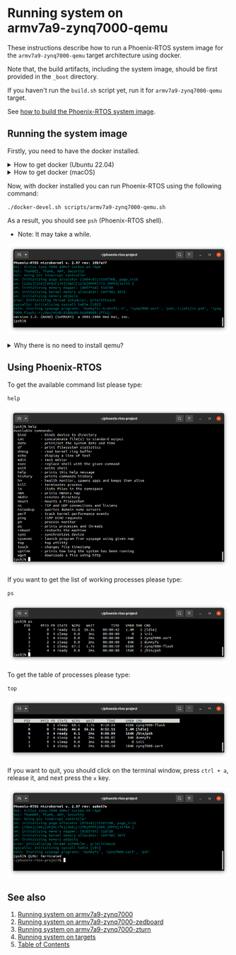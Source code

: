 # Running system on <nobr>armv7a9-zynq7000-qemu</nobr>

These instructions describe how to run a Phoenix-RTOS system image for the `armv7a9-zynq7000-qemu` target architecture
using docker.

Note that, the build artifacts, including the system image, should be first provided in the `_boot` directory.

If you haven't run the `build.sh` script yet, run it for `armv7a9-zynq7000-qemu` target.

See [how to build the Phoenix-RTOS system image](../building/README.md).

## Running the system image

Firstly, you need to have the docker installed.

  <details>
  <summary>How to get docker (Ubuntu 22.04)</summary>

- Install required packages

  ```text
  sudo apt-get update && \
  sudo apt-get install curl \
  ca-certificates \
  gnupg \
  lsb-release
  ```

- Make docker packages available

  ```text
  curl -fsSL https://download.docker.com/linux/ubuntu/gpg | sudo gpg --dearmor -o /usr/share/keyrings/docker-archive-keyring.gpg && \
  echo \
  "deb [arch=$(dpkg --print-architecture) signed-by=/usr/share/keyrings/docker-archive-keyring.gpg] https://download.docker.com/linux/ubuntu \
  $(lsb_release -cs) stable" | sudo tee /etc/apt/sources.list.d/docker.list > /dev/null
  ```

- Install docker packages

  ```text
  sudo apt-get update && \
  sudo apt-get install docker-ce docker-ce-cli containerd.io
  ```

- Check if Docker is properly installed (version can be different):

  ```text
  sudo docker --version
  ```

  ![Image](_images/docker-version.png)

- To make calling docker command without `sudo` possible type:

  ```text
  sudo groupadd docker
  ```

  Even if group `docker` already exists type then:

  ```text
  sudo usermod -aG docker $USER && \
  newgrp docker
  ```

- Check if running docker images without sudo works properly:

  ```text
  docker run hello-world
  ```

  ![Image](_images/docker-test.png)

  For more details and other instructions see

  [docker.com](https://docs.docker.com/engine/install/ubuntu/)

  </details>

  <details>
  <summary>How to get docker (macOS)</summary>

 You can find the up-to-date instructions on <https://docs.docker.com/desktop/install/mac-install/>

  To make this process simpler, below is an example of installation for Mac with the Intel chip:

  Download the installer:

  ```text
  curl -o Docker.dmg "https://desktop.docker.com/mac/main/amd64/Docker.dmg?utm_source=docker&amp;utm_medium=webreferral&amp;utm_campaign=docs-driven-download-mac-amd64"
  ```

  Run the following commands to install Docker:

  ```text
  sudo hdiutil attach Docker.dmg && \
  sudo /Volumes/Docker/Docker.app/Contents/MacOS/install && \
  sudo hdiutil detach /Volumes/Docker
  ```

  Then add the path to `docker` binaries to the `PATH` environment variable:

  ```text
  export PATH="/Applications/Docker.app/Contents/Resources/bin:$PATH"
  ```

  It's recommended to place it in `.zshrc` startup script to export it every time during startup:

  ```text
  echo 'export PATH=/Applications/Docker.app/Contents/Resources/bin:$PATH' >> $HOME/.zshrc
  ```

- Check if Docker is properly installed by checking its version:

  ```text
  docker --version
  ```

- Check if running docker images without sudo works properly:

  ```text
  docker run hello-world
  ```

  *If you see the following error: `ERROR: Cannot connect to the Docker daemon at unix:///var/run/docker.sock.`
  you can try to install `colima` and check once again:

  ```text
  brew install colima && \
  colima start
  ```

  </details>

Now, with docker installed you can run Phoenix-RTOS using the following command:

```text
./docker-devel.sh scripts/armv7a9-zynq7000-qemu.sh
```

As a result, you should see `psh` (Phoenix-RTOS shell).

- Note: It may take a while.

![Image](_images/zynq7000-emu-start.png)

  <details>
  <summary>Why there is no need to install qemu?</summary>

  All necessary tools including QEMU are provided in phoenix-rtos/devel docker image (run by `docker-devel.sh` script)

  If you want, you can read more about docker containerization on <https://www.docker.com/resources/what-container>

  </details>

## Using Phoenix-RTOS

To get the available command list please type:

```text
help
```

![Image](_images/zynq7000-emu-help.png)

If you want to get the list of working processes please type:

```text
ps
```

![Image](_images/zynq7000-emu-ps.png)

To get the table of processes please type:

```text
top
```

![Image](_images/zynq7000-emu-top.png)

If you want to quit, you should click on the terminal window, press `ctrl + a`, release it, and next press the `x` key.

![Image](_images/zynq7000-emu-terminate.png)

## See also

1. [Running system on armv7a9-zynq7000](armv7a9-zynq7000.md)
2. [Running system on armv7a9-zynq7000-zedboard](armv7a9-zynq7000-zedboard.md)
3. [Running system on armv7a9-zynq7000-zturn](armv7a9-zynq7000-zturn.md)
4. [Running system on targets](README.md)
5. [Table of Contents](../README.md)

